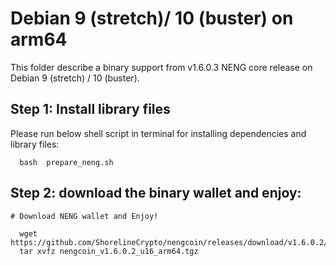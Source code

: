 # Debian 9 (stretch)/ 10 (buster) on arm64

This folder describe a binary support from v1.6.0.3 NENG core release on Debian 9 (stretch) / 10 (buster).

## Step 1: Install library files
Please run below shell script in terminal for installing dependencies and library files:
```
  bash  prepare_neng.sh
```

## Step 2: download the binary wallet and enjoy:
```
# Download NENG wallet and Enjoy!

  wget  https://github.com/ShorelineCrypto/nengcoin/releases/download/v1.6.0.2/nengcoin_v1.6.0.2_u16_arm64.tgz
  tar xvfz nengcoin_v1.6.0.2_u16_arm64.tgz
```
